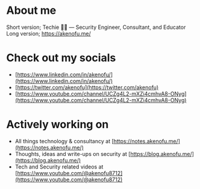 # About me
Short version; Techie 🧑‍💻 — Security Engineer, Consultant, and Educator
Long version; https://akenofu.me/

# Check out my socials
- [https://www.linkedin.com/in/akenofu/](https://www.linkedin.com/in/akenofu/)
- [https://twitter.com/akenofu](https://twitter.com/akenofu)
- [https://www.youtube.com/channel/UCZg4L2-mXZi4cmhvA8-ONyg](https://www.youtube.com/channel/UCZg4L2-mXZi4cmhvA8-ONyg)

# Actively working on
- All things technology & consultancy at [https://notes.akenofu.me/](https://notes.akenofu.me/)
- Thoughts, ideas and write-ups on security at [https://blog.akenofu.me/](https://blog.akenofu.me/)
- Tech and Security related videos at [https://www.youtube.com/@akenofu8712](https://www.youtube.com/@akenofu8712)